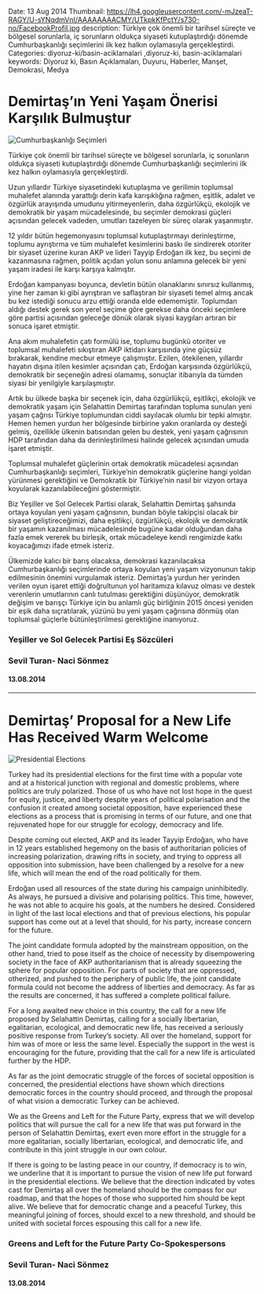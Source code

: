Date: 13 Aug 2014
Thumbnail: https://lh4.googleusercontent.com/-mJzeaT-RAGY/U-sYNqdmVnI/AAAAAAAACMY/UTkpkKfPctY/s730-no/FacebookProfil.jpg
description: Türkiye çok önemli bir tarihsel süreçte ve bölgesel sorunlarla, iç sorunların oldukça siyaseti kutuplaştırdığı dönemde Cumhurbaşkanlığı seçimlerini ilk kez halkın oylamasıyla gerçekleştirdi.
Categories: diyoruz-ki/basin-aciklamalari ,diyoruz-ki, basin-aciklamalari
keywords: Diyoruz ki, Basın Açıklamaları, Duyuru, Haberler, Manşet, Demokrasi, Medya

# Demirtaş’ın Yeni Yaşam Önerisi Karşılık Bulmuştur

![Cumhurbaşkanlığı Seçimleri](https://lh4.googleusercontent.com/-mJzeaT-RAGY/U-sYNqdmVnI/AAAAAAAACMY/UTkpkKfPctY/s730-no/FacebookProfil.jpg)

Türkiye çok önemli bir tarihsel süreçte ve bölgesel sorunlarla, iç sorunların oldukça siyaseti kutuplaştırdığı dönemde Cumhurbaşkanlığı seçimlerini ilk kez halkın oylamasıyla gerçekleştirdi.

Uzun yıllardır Türkiye siyasetindeki kutuplaşma ve gerilimin toplumsal muhalefet alanında yarattığı derin kafa karışıklığına rağmen, eşitlik, adalet ve özgürlük arayışında umudunu yitirmeyenlerin, daha özgürlükçü, ekolojik ve demokratik bir yaşam mücadelesinde, bu seçimler demokrasi güçleri açısından gelecek vadeden, umutları tazeleyen bir süreç olarak yaşanmıştır.
 
12 yıldır bütün hegemonyasını toplumsal kutuplaştırmayı derinleştirme, toplumu ayrıştırma ve tüm muhalefet kesimlerini baskı ile sindirerek otoriter bir siyaset üzerine kuran AKP ve lideri Tayyip Erdoğan ilk kez, bu seçimi de kazanmasına rağmen, politik açıdan yolun sonu anlamına gelecek bir yeni yaşam iradesi ile karşı karşıya kalmıştır.
 
Erdoğan kampanyası boyunca, devletin bütün olanaklarını sınırsız kullanmış, yine her zaman ki gibi ayrıştıran ve saflaştıran bir siyaseti temel almış ancak bu kez istediği sonucu arzu ettiği oranda elde edememiştir. Toplumdan aldığı destek gerek son yerel seçime göre gerekse daha önceki seçimlere göre partisi açısından geleceğe dönük olarak siyasi kaygıları artıran bir sonuca işaret etmiştir.
 
Ana akım muhalefetin çatı formülü ise, toplumu bugünkü otoriter ve toplumsal muhalefeti sıkıştıran AKP iktidarı karşısında yine güçsüz bırakarak, kendine mecbur etmeye çalışmıştır. Ezilen, ötekilenen, yıllardır hayatın dışına itilen kesimler açısından çatı, Erdoğan karşısında özgürlükçü, demokratik bir seçeneğin adresi olamamış, sonuçlar itibarıyla da tümden siyasi bir yenilgiyle karşılaşmıştır.
 
Artık bu ülkede başka bir seçenek için, daha özgürlükçü, eşitlikçi, ekolojik ve demokratik yaşam için Selahattin Demirtaş tarafından topluma sunulan yeni yaşam çağrısı Türkiye toplumundan ciddi sayılacak olumlu bir tepki almıştır. Hemen hemen yurdun her bölgesinde birbirine yakın oranlarda oy desteği gelmiş, özellikle ülkenin batısından gelen bu destek, yeni yaşam çağrısının HDP tarafından daha da derinleştirilmesi halinde gelecek açısından umuda işaret etmiştir.
 
Toplumsal muhalefet güçlerinin ortak demokratik mücadelesi açısından Cumhurbaşkanlığı seçimleri, Türkiye’nin demokratik güçlerine hangi yoldan yürünmesi gerektiğini ve Demokratik bir Türkiye’nin nasıl bir vizyon ortaya koyularak kazanılabileceğini göstermiştir.
 
Biz Yeşiller ve Sol Gelecek Partisi olarak, Selahattin Demirtaş şahsında ortaya koyulan yeni yaşam çağrısının, bundan böyle takipçisi olacak bir siyaset geliştireceğimizi, daha eşitlikçi, özgürlükçü, ekolojik ve demokratik bir yaşamın kazanılması mücadelesinde bugüne kadar olduğundan daha fazla emek vererek bu birleşik, ortak mücadeleye kendi rengimizde katkı koyacağımızı ifade etmek isteriz.
 
Ülkemizde kalıcı bir barış olacaksa, demokrasi kazanılacaksa Cumhurbaşkanlığı seçimlerinde ortaya koyulan yeni yaşam vizyonunun takip edilmesinin önemini vurgulamak isteriz. Demirtaş’a yurdun her yerinden verilen oyun işaret ettiği doğrultunun yol haritamıza kılavuz olması ve destek verenlerin umutlarının canlı tutulması gerektiğini düşünüyor, demokratik değişim ve barışçı Türkiye için bu anlamlı güç birliğinin 2015 öncesi yeniden bir eşik daha sıçratılarak, yüzünü bu yeni yaşam çağrısına dönmüş olan toplumsal güçlerle bütünleştirilmesi gerektiğine inanıyoruz.

### Yeşiller ve Sol Gelecek Partisi Eş Sözcüleri
### Sevil Turan- Naci Sönmez
#### 13.08.2014

---

# Demirtaş’ Proposal for a New Life Has Received Warm Welcome

![Presidential Elections](https://lh4.googleusercontent.com/-mJzeaT-RAGY/U-sYNqdmVnI/AAAAAAAACMY/UTkpkKfPctY/s730-no/FacebookProfil.jpg)

Turkey had its presidential elections for the first time with a popular vote and at a historical junction with regional and domestic problems, where politics are truly polarized. Those of us who have not lost hope in the quest for equity, justice, and liberty despite years of political polarisation and the confusion it created among societal opposition, have experienced these elections as a process that is promising in terms of our future, and one that rejuvenated hope for our struggle for ecology, democracy and life.

Despite coming out elected, AKP and its leader Tayyip Erdoğan, who have in 12 years established hegemony on the basis of authoritarian policies of increasing polarization, drawing rifts in society, and trying to oppress all opposition into submission, have been challenged by a resolve for a new life, which will mean the end of the road politically for them.

Erdoğan used all resources of the state during his campaign uninhibitedly. As always, he pursued a divisive and polarising politics. This time, however, he was not able to acquire his goals, at the numbers he desired. Considered in light of the last local elections and that of previous elections, his popular support has come out at a level that should, for his party, increase concern for the future. 

The joint candidate formula adopted by the mainstream opposition, on the other hand, tried to pose itself as the choice of necessity by disempowering society in the face of AKP authoritarianism that is already squeezing the sphere for popular opposition. For parts of society that are oppressed, otherized, and pushed to the periphery of public life, the joint candidate formula could not become the address of liberties and democracy. As far as the results are concerned, it has suffered a complete political failure.

For a long awaited new choice in this country, the call for a new life proposed by Selahattin Demirtaş, calling for a socially libertarian, egalitarian, ecological, and democratic new life, has received a seriously positive response from Turkey’s society. All over the homeland, support for him was of more or less the same level. Especially the support in the west is encouraging for the future, providing that the call for a new life is articulated further by the HDP.

As far as the joint democratic struggle of the forces of societal opposition is concerned, the presidential elections have shown which directions democratic forces in the country should proceed, and through the proposal of what vision a democratic Turkey can be achieved.

We as the Greens and Left for the Future Party, express that we will develop politics that will pursue the call for a new life that was put forward in the person of Selahattin Demirtaş, exert even more effort in the struggle for a more egalitarian, socially libertarian, ecological, and democratic life, and contribute in this joint struggle in our own colour. 

If there is going to be lasting peace in our country, if democracy is to win, we underline that it is important to pursue the vision of new life put forward in the presidential elections. We believe that the direction indicated by votes cast for Demirtaş all over the homeland should be the compass for our roadmap, and that the hopes of those who supported him should be kept alive. We believe that for democratic change and a peaceful Turkey, this meaningful joining of forces, should excel to a new threshold, and should be united with societal forces espousing this call for a new life.

### Greens and Left for the Future Party Co-Spokespersons
### Sevil Turan- Naci Sönmez
#### 13.08.2014
